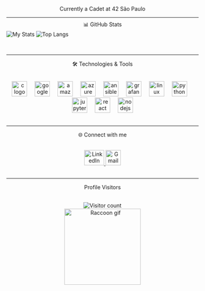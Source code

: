 <p align="center">Currently a Cadet at 42 São Paulo</p>
<div style="line-height: 0.5;">
 <hr>
	<p align="center">📊 GitHub Stats</p>
</div>

![My Stats](https://github-readme-stats.vercel.app/api?username=GuilhermeGors&show_icons=true&theme=merko)
![Top Langs](https://github-readme-stats.vercel.app/api/top-langs/?username=GuilhermeGors&layout=compact&theme=merko)

<br> 
<hr>
<p align="center">🛠️ Technologies & Tools</p>
<br>

<div align="center">
	<img src="https://img.shields.io/badge/C-A8B9CC?logo=c&logoColor=black&style=for-the-badge" height="40" alt="c logo"  />
	<img width="12" />
	<img src="https://img.shields.io/badge/Google Cloud-4285F4?logo=googlecloud&logoColor=white&style=for-the-badge" height="40" alt="googlecloud logo"  />
	<img width="12" />
	<img src="https://img.shields.io/badge/Amazon AWS-232F3E?logo=amazonaws&logoColor=white&style=for-the-badge" height="40" alt="amazonwebservices logo"  />
	<img width="12" />
	<img src="https://img.shields.io/badge/Microsoft Azure-0078D4?logo=microsoftazure&logoColor=white&style=for-the-badge" height="40" alt="azure logo"  />
	<img width="12" />
	<img src="https://img.shields.io/badge/Ansible-EE0000?logo=ansible&logoColor=white&style=for-the-badge" height="40" alt="ansible logo"  />
	<img width="12" />
	<img src="https://img.shields.io/badge/Grafana-F46800?logo=grafana&logoColor=black&style=for-the-badge" height="40" alt="grafana logo"  />
	<img width="12" />
	<img src="https://img.shields.io/badge/Linux-FCC624?logo=linux&logoColor=black&style=for-the-badge" height="40" alt="linux logo"  />
	<img width="12" />
	<img src="https://img.shields.io/badge/Python-3776AB?logo=python&logoColor=white&style=for-the-badge" height="40" alt="python logo"  />
	<img width="12" />
	<img src="https://img.shields.io/badge/Jupyter-F37626?logo=jupyter&logoColor=black&style=for-the-badge" height="40" alt="jupyter logo"  />
	<img width="12" />
	<img src="https://img.shields.io/badge/React-61DAFB?logo=react&logoColor=black&style=for-the-badge" height="40" alt="react logo"  />
	<img width="12" />
	<img src="https://img.shields.io/badge/Node.js-339933?logo=nodedotjs&logoColor=white&style=for-the-badge" height="40" alt="nodejs logo"  />
</div>

<br> 
<hr>
<p align="center">🌐 Connect with me</p>
<br>

<div align="center">
	<a href="https://www.linkedin.com/in/guilhermegors/" target="_blank">
		<img src="https://raw.githubusercontent.com/maurodesouza/profile-readme-generator/master/src/assets/icons/social/linkedin/default.svg" width="52" height="40" alt="LinkedIn logo" />
	</a>
	<a href="mailto:guilhermegors@gmail.com" target="_blank">
		<img src="https://img.shields.io/badge/Gmail-D14836?logo=gmail&logoColor=white&style=for-the-badge" height="40" alt="Gmail logo" />
	</a>
</div>

<br> 
<hr>
<p align="center">Profile Visitors</p>
<br>

<div align="center">
	<img src="https://profile-counter.glitch.me/GuilhermeGors/count.svg?" alt="Visitor count" />
</div>

<div align="center">
	<img height="200" src="https://media.tenor.com/_7Fjti7kTzsAAAAM/raccoon-cute.gif" alt="Raccoon gif" />
</div>
